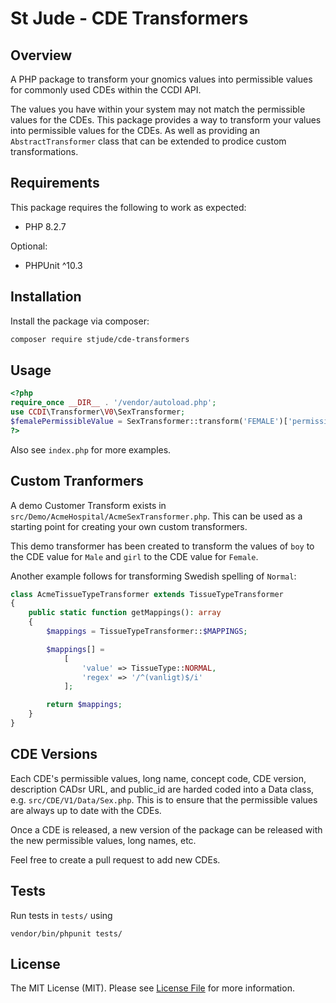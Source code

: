 # St Jude - CDE Transformers

## Overview

A PHP package to transform your gnomics values into permissible values for commonly used CDEs within the CCDI API.

The values you have within your system may not match the permissible values for the CDEs. This package provides a way to transform your values into permissible values for the CDEs. As well as providing an `AbstractTransformer` class that can be extended to prodice custom transformations.

## Requirements

This package requires the following to work as expected:

- PHP 8.2.7

Optional:   

- PHPUnit ^10.3

## Installation

Install the package via composer:

```bash
composer require stjude/cde-transformers
```

## Usage

```php
<?php   
require_once __DIR__ . '/vendor/autoload.php';
use CCDI\Transformer\V0\SexTransformer;
$femalePermissibleValue = SexTransformer::transform('FEMALE')['permissible_value'];
?>
```

Also see `index.php` for more examples.

## Custom Tranformers

A demo Customer Transform exists in `src/Demo/AcmeHospital/AcmeSexTransformer.php`. This can be used as a starting point for creating your own custom transformers.

This demo transformer has been created to transform the values of `boy` to the CDE value for `Male` and `girl` to the CDE value for `Female`.

Another example follows for transforming Swedish spelling of `Normal`:

```php
class AcmeTissueTypeTransformer extends TissueTypeTransformer
{
    public static function getMappings(): array
    {
        $mappings = TissueTypeTransformer::$MAPPINGS;

        $mappings[] =
            [
                'value' => TissueType::NORMAL,
                'regex' => '/^(vanligt)$/i'
            ];

        return $mappings;
    }
}
```

## CDE Versions

Each CDE's permissible values, long name, concept code, CDE version, description CADsr URL, and public_id are harded coded into a Data class, e.g. `src/CDE/V1/Data/Sex.php`. This is to ensure that the permissible values are always up to date with the CDEs.

Once a CDE is released, a new version of the package can be released with the new permissible values, long names, etc.

Feel free to create a pull request to add new CDEs.

## Tests

Run tests in `tests/` using

`vendor/bin/phpunit tests/`

## License

The MIT License (MIT). Please see [License File](LICENSE.md) for more information.